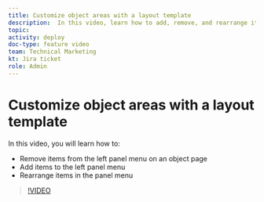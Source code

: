 ```yaml
---
title: Customize object areas with a layout template
description:  In this video, learn how to add, remove, and rearrange items in the left panel menu using a layout template.
topic:
activity: deploy
doc-type: feature video
team: Technical Marketing
kt: Jira ticket
role: Admin
---
```

# Customize object areas with a layout template

In this video, you will learn how to:

* Remove items from the left panel menu on an object page
* Add items to the left panel menu
* Rearrange items in the panel menu

>[!VIDEO](https://video.tv.adobe.com/v/335075/?quality=12)
